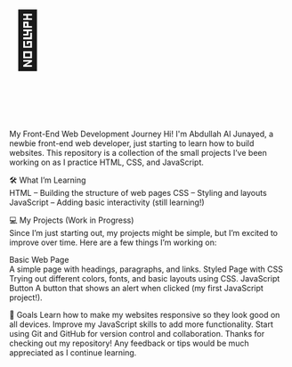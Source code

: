 <p style="font-size:100px;">🌱</p> My Front-End Web Development Journey
Hi! I'm Abdullah Al Junayed, a newbie front-end web developer, just starting to learn how to build websites. This repository is a collection of the small projects I’ve been working on as I practice HTML, CSS, and JavaScript.

🛠️ What I’m Learning <br>
HTML – Building the structure of web pages
CSS – Styling and layouts
JavaScript – Adding basic interactivity (still learning!)

💻 My Projects (Work in Progress)<br>
Since I’m just starting out, my projects might be simple, but I’m excited to improve over time. Here are a few things I’m working on:

Basic Web Page<br>
A simple page with headings, paragraphs, and links.
Styled Page with CSS
Trying out different colors, fonts, and basic layouts using CSS.
JavaScript Button
A button that shows an alert when clicked (my first JavaScript project!).

🎯 Goals
Learn how to make my websites responsive so they look good on all devices.
Improve my JavaScript skills to add more functionality.
Start using Git and GitHub for version control and collaboration.
Thanks for checking out my repository! Any feedback or tips would be much appreciated as I continue learning.
